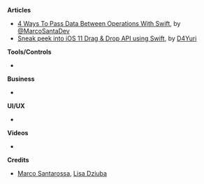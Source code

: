**Articles**

* [4 Ways To Pass Data Between Operations With Swift](https://marcosantadev.com/4-ways-pass-data-operations-swift/), by [@MarcoSantaDev](https://twitter.com/marcosantadev)
* [Sneak peek into iOS 11 Drag & Drop API using Swift](https://medium.com/flawless-app-stories/sneak-peek-into-ios-11-drag-drop-api-using-swift-14170021a671), by [D4Yuri](https://twitter.com/D4Yuri)

**Tools/Controls**
 
* 

**Business**

* 

**UI/UX**

* 

**Videos**

* 

**Credits**

* [Marco Santarossa](https://github.com/MarcoSantarossa), [Lisa Dziuba](https://github.com/lisadziuba)
